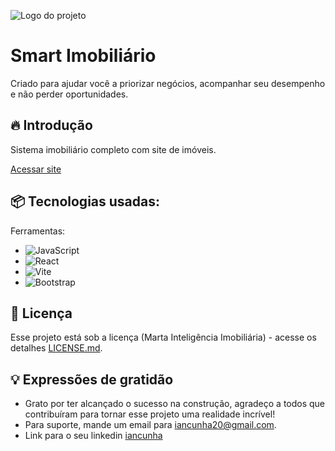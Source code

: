 ![Logo do projeto](https://www.smartimobiliario.com.br/assets/logoSmart.5933318d.svg)

# Smart Imobiliário
Criado para ajudar você a priorizar negócios, acompanhar seu desempenho e não perder oportunidades.

## 🔥 Introdução
Sistema imobiliário completo com site de imóveis.

[Acessar site](https://www.smartimobiliario.com.br/)

## 📦 Tecnologias usadas:

Ferramentas:
* ![JavaScript](https://img.shields.io/badge/javascript-%23323330.svg?style=for-the-badge&logo=javascript&logoColor=%23F7DF1E)
* ![React](https://img.shields.io/badge/react-%2320232a.svg?style=for-the-badge&logo=react&logoColor=%2361DAFB)
* ![Vite](https://img.shields.io/badge/vite-%23646CFF.svg?style=for-the-badge&logo=vite&logoColor=white)
* ![Bootstrap](https://img.shields.io/badge/bootstrap-%238511FA.svg?style=for-the-badge&logo=bootstrap&logoColor=white)

## 📄 Licença

Esse projeto está sob a licença (Marta Inteligência Imobiliária) - acesse os detalhes [LICENSE.md](https://deixacommarta.com.br/privacidade.php).

## 💡 Expressões de gratidão

* Grato por ter alcançado o sucesso na construção, agradeço a todos que contribuíram para tornar esse projeto uma realidade incrível!
* Para suporte, mande um email para iancunha20@gmail.com.
* Link para o seu linkedin [iancunha](https://www.linkedin.com/in/iancunha/)
